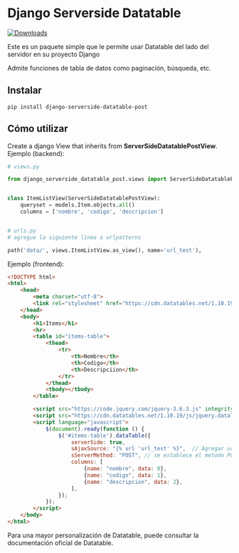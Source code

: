 # Django Serverside Datatable
[![Downloads](https://pepy.tech/badge/django-serverside-datatable-post)](https://pepy.tech/project/django-serverside-datatable-post)

Este es un paquete simple que le permite usar Datatable del lado del servidor en su proyecto Django

Admite funciones de tabla de datos como paginación, búsqueda, etc.

## Instalar

```
pip install django-serverside-datatable-post
```


## Cómo utilizar

Create a django View that inherits from  **ServerSideDatatablePostView**.
Ejemplo (backend):

```python
# views.py

from django_serverside_datatable_post.views import ServerSideDatatablePostView


class ItemListView(ServerSideDatatablePostView):
	queryset = models.Item.objects.all()
	columns = ['nombre', 'codigo', 'descripcion']


# urls.py
# agregue la siguiente línea a urlpatterns

path('data/', views.ItemListView.as_view(), name='url_test'), 

```

Ejemplo (frontend):

```html
<!DOCTYPE html>
<html>
	<head>
		<meta charset="utf-8">
		<link rel="stylesheet" href="https://cdn.datatables.net/1.10.19/css/jquery.dataTables.min.css">
	</head>
	<body>
		<h1>Items</h1>
		<hr>
		<table id="items-table">
			<thead>
				<tr>
					<th>Nombre</th>
					<th>Codigo</th>
					<th>Descripciion</th>
				</tr>
			</thead>
			<tbody></tbody>
		</table>

		<script src="https://code.jquery.com/jquery-3.6.3.js" integrity="sha256-nQLuAZGRRcILA+6dMBOvcRh5Pe310sBpanc6+QBmyVM=" crossorigin="anonymous"></script>
		<script src="https://cdn.datatables.net/1.10.19/js/jquery.dataTables.min.js"></script>
		<script language="javascript">
			$(document).ready(function () {
				$('#items-table').dataTable({
					serverSide: true,
					sAjaxSource: "{% url 'url_test' %}",  // Agregar url
					sServerMethod: "POST", // se establece el metodo POST
					columns: [
						{name: "nombre", data: 0},
						{name: "codigo", data: 1},
						{name: "descripcion", data: 2},
					],
				});
			});
		</script>
	</body>
</html>
```

Para una mayor personalización de Datatable, puede consultar la documentación oficial de Datatable.
